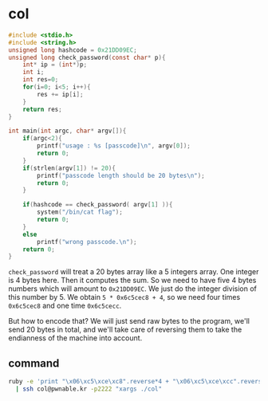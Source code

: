 # col

```c
#include <stdio.h>
#include <string.h>
unsigned long hashcode = 0x21DD09EC;
unsigned long check_password(const char* p){
	int* ip = (int*)p;
	int i;
	int res=0;
	for(i=0; i<5; i++){
		res += ip[i];
	}
	return res;
}

int main(int argc, char* argv[]){
	if(argc<2){
		printf("usage : %s [passcode]\n", argv[0]);
		return 0;
	}
	if(strlen(argv[1]) != 20){
		printf("passcode length should be 20 bytes\n");
		return 0;
	}

	if(hashcode == check_password( argv[1] )){
		system("/bin/cat flag");
		return 0;
	}
	else
		printf("wrong passcode.\n");
	return 0;
}
```

`check_password` will treat a 20 bytes array like a 5 integers array. One integer is 4 bytes here. Then it computes the sum. So we
need to have five 4 bytes numbers which will amount to `0x21DD09EC`. We just do the integer division of this number by 5. We obtain
`5 * 0x6c5cec8 + 4`, so we need four times `0x6c5cec8` and one time `0x6c5cecc`.

But how to encode that? We will just send raw bytes to the program, we'll send 20 bytes in total, and we'll take care of reversing them
to take the endianness of the machine into account.

## command

```bash
ruby -e 'print "\x06\xc5\xce\xc8".reverse*4 + "\x06\xc5\xce\xcc".reverse' \
  | ssh col@pwnable.kr -p2222 "xargs ./col"
```
